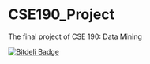 # CSE190_Project
The final project of CSE 190: Data Mining


[![Bitdeli Badge](https://d2weczhvl823v0.cloudfront.net/RajShah94/cse190_project/trend.png)](https://bitdeli.com/free "Bitdeli Badge")

